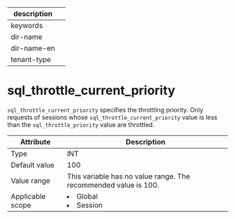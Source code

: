 |description||
|---|---|
|keywords||
|dir-name||
|dir-name-en||
|tenant-type||

# sql_throttle_current_priority

`sql_throttle_current_priority` specifies the throttling priority. Only requests of sessions whose `sql_throttle_current_priority` value is less than the `sql_throttle_priority` value are throttled.

| **Attribute** | **Description** |
|--------|------------------------------------------------------------------------------------------------------------|
| Type | INT |
| Default value | 100 |
| Value range | This variable has no value range. The recommended value is 100. |
| Applicable scope | <li> Global   <li> Session |
